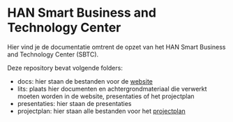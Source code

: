 # HAN Smart Business and Technology Center

Hier vind je de documentatie omtrent de opzet van het HAN Smart Business and Technology Center (SBTC).

Deze repository bevat volgende folders:

* docs: hier staan de bestanden voor de [website](https://witusj.github.io/sbtc/)
* lits: plaats hier documenten en achtergrondmateriaal die verwerkt moeten worden in de website, presentaties of het projectplan
* presentaties: hier staan de presentaties
* projectplan: hier staan alle bestanden voor het [projectplan](https://witusj.github.io/sbtc/projectplan)


